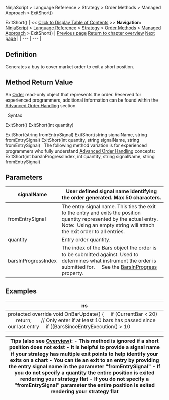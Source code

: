 ﻿
NinjaScript > Language Reference > Strategy > Order Methods > Managed Approach > ExitShort()

ExitShort()
| << [Click to Display Table of Contents](exitshort.md) >> **Navigation:**     [NinjaScript](ninjascript.md) > [Language Reference](language_reference_wip.md) > [Strategy](strategy.md) > [Order Methods](order_methods.md) > [Managed Approach](managed_approach.md) > ExitShort() | [Previous page](exitlongstopmarket.md) [Return to chapter overview](managed_approach.md) [Next page](exitshortlimit.md) |
| --- | --- |
## Definition
Generates a buy to cover market order to exit a short position.
 
## Method Return Value
An [Order](order.md) read-only object that represents the order. Reserved for experienced programmers, additional information can be found within the [Advanced Order Handling](advanced_order_handling.md) section.   

 
Syntax  

ExitShort()
ExitShort(int quantity)   

ExitShort(string fromEntrySignal)
ExitShort(string signalName, string fromEntrySignal)
ExitShort(int quantity, string signalName, string fromEntrySignal)
 
The following method variation is for experienced programmers who fully understand [Advanced Order Handling](advanced_order_handling.md) concepts:
 
ExitShort(int barsInProgressIndex, int quantity, string signalName, string fromEntrySignal)
 
## Parameters
| signalName | User defined signal name identifying the order generated. Max 50 characters. |
| --- | --- |
| fromEntrySignal | The entry signal name. This ties the exit to the entry and exits the position quantity represented by the actual entry.    Note:  Using an empty string will attach the exit order to all entries. |
| quantity | Entry order quantity. |
| barsInProgressIndex | The index of the Bars object the order is to be submitted against. Used to determines what instrument the order is submitted for.      See the [BarsInProgress](barsinprogress.md) property. |

## 
## 
## Examples
| ns |
| --- |
| protected override void OnBarUpdate() {      if (CurrentBar < 20)          return;        // Only enter if at least 10 bars has passed since our last entry      if ((BarsSinceEntryExecution() > 10 || BarsSinceEntryExecution() == -1) && CrossBelow(SMA(10), SMA(20), 1))          EnterShort("SMA Cross Entry");        // Exits position      if (CrossBelow(SMA(10), SMA(20), 1))          ExitShort(); } |

| Tips (also see [Overview](managed_approach.md)): - This method is ignored if a short position does not exist - It is helpful to provide a signal name if your strategy has multiple exit points to help identify your exits on a chart - You can tie an exit to an entry by providing the entry signal name in the parameter "fromEntrySignal" - If you do not specify a quantity the entire position is exited rendering your strategy flat - If you do not specify a "fromEntrySignal" parameter the entire position is exited rendering your strategy flat |
| --- |
